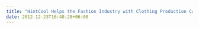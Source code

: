 ```yaml
---
title: "HintCool Helps the Fashion Industry with Clothing Production Capabilities"
date: 2012-12-23T16:48:28+06:00
---
```

